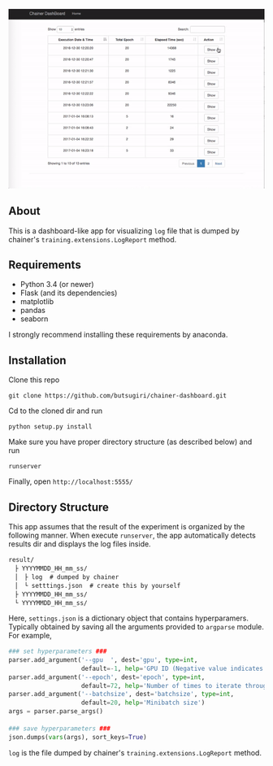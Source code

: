 ![](./images/dashboard.gif)

## About
This is a dashboard-like app for visualizing `log` file that is dumped by chainer's `training.extensions.LogReport` method.

## Requirements
* Python 3.4 (or newer)
* Flask (and its dependencies)
* matplotlib
* pandas
* seaborn

I strongly recommend installing these requirements by anaconda.

## Installation
Clone this repo

```
git clone https://github.com/butsugiri/chainer-dashboard.git
```

Cd to the cloned dir and run

```
python setup.py install
```

Make sure you have proper directory structure (as described below) and run

```
runserver
```

Finally, open `http://localhost:5555/`

## Directory Structure
This app assumes that the result of the experiment is organized by the following manner.
When execute `runserver`, the app automatically detects results dir and displays the log files inside.

```
result/
　├ YYYYMMDD_HH_mm_ss/
　│　├ log  # dumped by chainer
　│　└ setttings.json  # create this by yourself
　├ YYYYMMDD_HH_mm_ss/
　└ YYYYMMDD_HH_mm_ss/
```

Here, `settings.json` is a dictionary object that contains hyperparamers.
Typically obtained by saving all the arguments provided to `argparse` module.
For example,

```python
### set hyperparameters ###
parser.add_argument('--gpu  ', dest='gpu', type=int,
                    default=-1, help='GPU ID (Negative value indicates CPU)')
parser.add_argument('--epoch', dest='epoch', type=int,
                    default=72, help='Number of times to iterate through the dataset')
parser.add_argument('--batchsize', dest='batchsize', type=int,
                    default=20, help='Minibatch size')
args = parser.parse_args()

### save hyperparameters ###
json.dumps(vars(args), sort_keys=True)
```

`log` is the file dumped by chainer's `training.extensions.LogReport` method.
